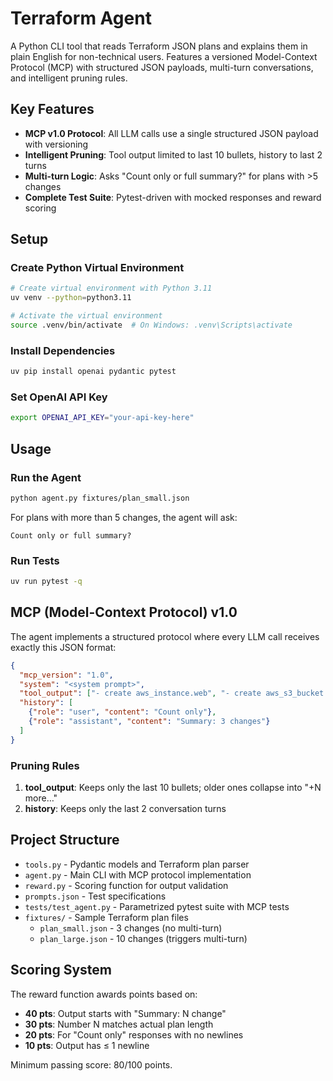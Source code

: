 # Terraform Agent

A Python CLI tool that reads Terraform JSON plans and explains them in plain English for non-technical users. Features a versioned Model-Context Protocol (MCP) with structured JSON payloads, multi-turn conversations, and intelligent pruning rules.

## Key Features

- **MCP v1.0 Protocol**: All LLM calls use a single structured JSON payload with versioning
- **Intelligent Pruning**: Tool output limited to last 10 bullets, history to last 2 turns
- **Multi-turn Logic**: Asks "Count only or full summary?" for plans with >5 changes
- **Complete Test Suite**: Pytest-driven with mocked responses and reward scoring

## Setup

### Create Python Virtual Environment

```bash
# Create virtual environment with Python 3.11
uv venv --python=python3.11

# Activate the virtual environment
source .venv/bin/activate  # On Windows: .venv\Scripts\activate
```

### Install Dependencies

```bash
uv pip install openai pydantic pytest
```

### Set OpenAI API Key

```bash
export OPENAI_API_KEY="your-api-key-here"
```

## Usage

### Run the Agent

```bash
python agent.py fixtures/plan_small.json
```

For plans with more than 5 changes, the agent will ask:
```
Count only or full summary?
```

### Run Tests

```bash
uv run pytest -q
```

## MCP (Model-Context Protocol) v1.0

The agent implements a structured protocol where every LLM call receives exactly this JSON format:

```json
{
  "mcp_version": "1.0",
  "system": "<system prompt>",
  "tool_output": ["- create aws_instance.web", "- create aws_s3_bucket.storage"],
  "history": [
    {"role": "user", "content": "Count only"},
    {"role": "assistant", "content": "Summary: 3 changes"}
  ]
}
```

### Pruning Rules

1. **tool_output**: Keeps only the last 10 bullets; older ones collapse into "+N more…"
2. **history**: Keeps only the last 2 conversation turns

## Project Structure

- `tools.py` - Pydantic models and Terraform plan parser
- `agent.py` - Main CLI with MCP protocol implementation
- `reward.py` - Scoring function for output validation
- `prompts.json` - Test specifications
- `tests/test_agent.py` - Parametrized pytest suite with MCP tests
- `fixtures/` - Sample Terraform plan files
  - `plan_small.json` - 3 changes (no multi-turn)
  - `plan_large.json` - 10 changes (triggers multi-turn)

## Scoring System

The reward function awards points based on:

- **40 pts**: Output starts with "Summary: N change"
- **30 pts**: Number N matches actual plan length
- **20 pts**: For "Count only" responses with no newlines
- **10 pts**: Output has ≤ 1 newline

Minimum passing score: 80/100 points.
